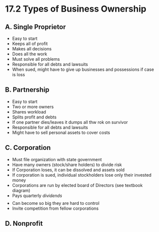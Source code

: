 # 17.2 Types of Business Ownership
## A. Single Proprietor
- Easy to start
- Keeps all of profit
- Makes all decisions
- Does all the work
- Must solve all problems
- Responsible for all debts and lawsuits
- When sued, might have to give up businesses and possessions if case is loss

## B. Partnership
- Easy to start
- Two or more owners
- Shares workload
- Splits profit and debts
- If one partner dies/leaves it dumps all thw rok on survivor
- Responsible for all debts and lawsuits
- Might have to sell personal assets to cover costs

## C. Corporation
- Must file organization with state government
- Have many owners (stock/share holders) to divide risk
- If Corporation loses, it can be dissolved and assets sold
- If corporation is sued, individual stockholders lose only their invested money
- Corporations are run by elected board of Directors (see textbook diagram)
- Pays quarterly *dividends $$$$*
- Can become so big they are hard to control
- Invite competition from fellow corporations

## D. Nonprofit

<!--stackedit_data:
eyJoaXN0b3J5IjpbMTA3MzY1Nzg2Nyw3MjY3NzMwODFdfQ==
-->